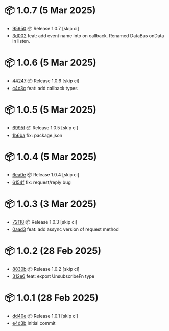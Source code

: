 # 📦 1.0.7 (5 Mar 2025)
- [95950](https://github.com/ApioIoT/bussy/commit/959504f50df2cda4ac0708ccddfa553225a72f5b)  📦 Release 1.0.7 [skip ci]
- [3d002](https://github.com/ApioIoT/bussy/commit/3d0028e1b9b5c1a9d70d6e6312a22e76c89723c9)  feat: add event name into on callback. Renamed DataBus onData in listen.
# 📦 1.0.6 (5 Mar 2025)
- [44247](https://github.com/ApioIoT/bussy/commit/44247c4086b7186410a8dd110c751699a3a63530)  📦 Release 1.0.6 [skip ci]
- [c4c3c](https://github.com/ApioIoT/bussy/commit/c4c3c883c4af6e9e00c48f97ff9fd7a240c1ce69)  feat: add callback types
# 📦 1.0.5 (5 Mar 2025)
- [6995f](https://github.com/ApioIoT/bussy/commit/6995ff2040d750eee159218da3f56db76d855b8f)  📦 Release 1.0.5 [skip ci]
- [1b6ba](https://github.com/ApioIoT/bussy/commit/1b6ba3b51df620938d9117e5218ddc1998149206)  fix: package.json
# 📦 1.0.4 (5 Mar 2025)
- [6ea0e](https://github.com/ApioIoT/bussy/commit/6ea0eb765060c0501bf29b53597c2912787bec1f)  📦 Release 1.0.4 [skip ci]
- [6154f](https://github.com/ApioIoT/bussy/commit/6154f4f666ac6238d0f07c950df644c53bb79f14)  fix: request/reply bug
# 📦 1.0.3 (3 Mar 2025)
- [72118](https://github.com/ApioIoT/bussy/commit/72118d08e5972b05dd5fdea8184ce459993179b0)  📦 Release 1.0.3 [skip ci]
- [0aad3](https://github.com/ApioIoT/bussy/commit/0aad3781022bedbbe88548bb52f48332fa17a32e)  feat: add assync version of request method
# 📦 1.0.2 (28 Feb 2025)
- [8830b](https://github.com/ApioIoT/bussy/commit/8830b356fcbb6203f94c7a2a75dddcaa857f9de4)  📦 Release 1.0.2 [skip ci]
- [312e6](https://github.com/ApioIoT/bussy/commit/312e677dbcbed5f99739b79a64cb83c95eaf9b18)  feat: export UnsubscribeFn type
# 📦 1.0.1 (28 Feb 2025)
- [dd40e](https://github.com/ApioIoT/bussy/commit/dd40e811bd927df2320eff22dfb99988c21583c0)  📦 Release 1.0.1 [skip ci]
- [e4d3b](https://github.com/ApioIoT/bussy/commit/e4d3b42e273cefc0eac7e9dc541107f9b3cf7acf)  Initial commit
